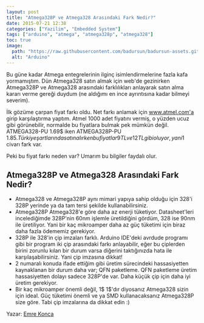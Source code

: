 ```yaml
---
layout: post
title: "Atmega328P ve Atmega328 Arasındaki Fark Nedir?"
date: 2015-07-21 12:38
categories: ["Yazilim", "Embedded System"]
tags: ["arduino", "atmega", "atmega328p", "atmega328"]
toc: true
image:
  path: "https://raw.githubusercontent.com/badursun/badursun-assets.github.io/refs/heads/main/img/atmega328-66eea92b8ea03.webp"
  alt: "Arduino"
---
```


Bu güne kadar Atmega entegrelerinin ilginç isimlendirmelerine fazla kafa yormamıştım. Dün Atmega328 satın almak için web'de gezinirken Atmega328P ve Atmega328 arasındaki farklılıkları anlayarak satın alma kararı verme gereği duydum (ne aldığımı en ince ayrıntısına kadar bilmeyi severim). 

İlk gözüme çarpan fiyat farkı oldu. Net farkı anlamak için www.atmel.com'a girip karşılaştırma yaptım. Atmel 1000 adet fiyatını vermiş, o yüzden ucuz gibi görünebilir, normalde bu fiyatlara bulmak pek mümkün değil. ATMEGA328-PU 1.69$ iken ATMEGA328P-PU 1.85$. Türkiye şartlarında satın alırken bu fiyatlar 9 TL ve 12 TL gibi oluyor, yani 1$ civarı fark var. 

Peki bu fiyat farkı neden var? Umarım bu bilgiler faydalı olur.

## Atmega328P ve Atmega328 Arasındaki Fark Nedir?
- Atmega328 ve Atmega328P aynı mimari yapıya sahip olduğu için 328'i 328P yerinde ya da tam tersi şekilde kullanabilirsiniz.
- Atmega328P Atmega328'e göre daha az enerji tüketiyor. Datasheet'leri incelediğimde 328P'nin 60nm işlemle üretildiğini gördüm, 328 ise 90nm ile üretiliyor. Yani bir kaç mikroamper daha az güç tüketimi için biraz daha fazla ödememiz gerekiyor.
- 328P ile 328'in çip imzaları farklı. Arduino IDE'deki avrdude programı gibi bir program iki çip arasındaki farkı anlayabilir, eğer bu çiplerden birini zorunlu kılan bir durum varsa diğerini taktığınızda hata ile karşılaşabilirsiniz. Yani çip imzasına dikkat!
- 2 numaralı konuda ifade ettiğim gibi üretim sürecindeki hassasiyetten kaynaklanan bir durum daha var; QFN paketleme. QFN paketleme üretim hassasiyetten dolayı sadece 328P'de var. Daha küçük çip için daha iyi üretim gerekiyor.
- Bir kaç mikroamper önemli değil, 1$ 1$'dır diyosanız Atmega328 sizin için ideal. Güç tüketimi önemli ve ya SMD kullanacaksanız Atmega328P size göre. Tabi çip imzalarına da dikkat edin :)

Yazar: [Emre Konca](https://www.youtube.com/@EmreKonca)
    